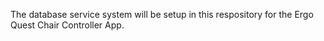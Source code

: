The database service system will be setup in this respository for the Ergo Quest Chair Controller App.
